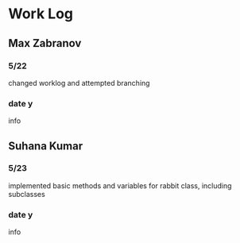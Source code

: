# Work Log

## Max Zabranov

### 5/22

changed worklog and attempted branching

### date y

info


## Suhana Kumar

### 5/23

implemented basic methods and variables for rabbit class, including subclasses

### date y

info
